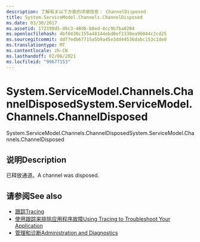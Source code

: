 ```yaml
---
description: 了解有关以下方面的详细信息： ChannelDisposed
title: System.ServiceModel.Channels.ChannelDisposed
ms.date: 03/30/2017
ms.assetid: 172198d5-d6c3-48d6-b8ed-8cc9b7ba0204
ms.openlocfilehash: 4bf0430c155a48144ebd0ef2330ea96044c2cd25
ms.sourcegitcommit: ddf7edb67715a5b9a45e3dd44536dabc153c1de0
ms.translationtype: MT
ms.contentlocale: zh-CN
ms.lasthandoff: 02/06/2021
ms.locfileid: "99677153"
---
```

# <a name="systemservicemodelchannelschanneldisposed"></a><span data-ttu-id="03cdc-103">System.ServiceModel.Channels.ChannelDisposed</span><span class="sxs-lookup"><span data-stu-id="03cdc-103">System.ServiceModel.Channels.ChannelDisposed</span></span>

<span data-ttu-id="03cdc-104">System.ServiceModel.Channels.ChannelDisposed</span><span class="sxs-lookup"><span data-stu-id="03cdc-104">System.ServiceModel.Channels.ChannelDisposed</span></span>  
  
## <a name="description"></a><span data-ttu-id="03cdc-105">说明</span><span class="sxs-lookup"><span data-stu-id="03cdc-105">Description</span></span>  

 <span data-ttu-id="03cdc-106">已释放通道。</span><span class="sxs-lookup"><span data-stu-id="03cdc-106">A channel was disposed.</span></span>  
  
## <a name="see-also"></a><span data-ttu-id="03cdc-107">请参阅</span><span class="sxs-lookup"><span data-stu-id="03cdc-107">See also</span></span>

- [<span data-ttu-id="03cdc-108">跟踪</span><span class="sxs-lookup"><span data-stu-id="03cdc-108">Tracing</span></span>](index.md)
- [<span data-ttu-id="03cdc-109">使用跟踪来排除应用程序故障</span><span class="sxs-lookup"><span data-stu-id="03cdc-109">Using Tracing to Troubleshoot Your Application</span></span>](using-tracing-to-troubleshoot-your-application.md)
- [<span data-ttu-id="03cdc-110">管理和诊断</span><span class="sxs-lookup"><span data-stu-id="03cdc-110">Administration and Diagnostics</span></span>](../index.md)
